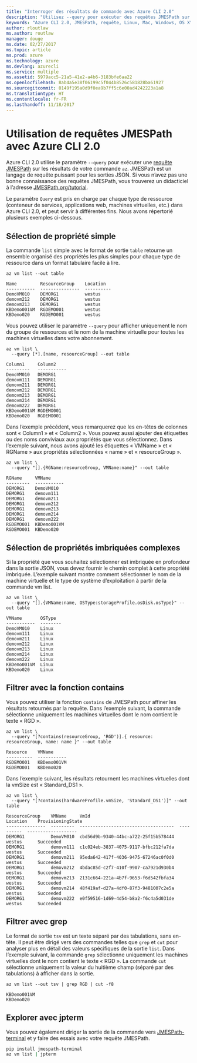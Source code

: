 ```yaml
---
title: "Interroger des résultats de commande avec Azure CLI 2.0"
description: "Utilisez --query pour exécuter des requêtes JMESPath sur la sortie des commandes Azure CLI 2.0."
keywords: "Azure CLI 2.0, JMESPath, requête, Linux, Mac, Windows, OS X"
author: rloutlaw
ms.author: routlaw
manager: douge
ms.date: 02/27/2017
ms.topic: article
ms.prod: azure
ms.technology: azure
ms.devlang: azurecli
ms.service: multiple
ms.assetid: 5979acc5-21a5-41e2-a4b6-3183bfe6aa22
ms.openlocfilehash: 8ab4a5e38f06199c5f044b8526c581828ba61927
ms.sourcegitcommit: 0149f195a0d9f0ea9b7ff5c6e00ad4242223a1a8
ms.translationtype: HT
ms.contentlocale: fr-FR
ms.lasthandoff: 11/18/2017
---
```

# <a name="using-jmespath-queries-with-azure-cli-20"></a>Utilisation de requêtes JMESPath avec Azure CLI 2.0

Azure CLI 2.0 utilise le paramètre `--query` pour exécuter une [requête JMESPath](http://jmespath.org) sur les résultats de votre commande `az`. JMESPath est un langage de requête puissant pour les sorties JSON.  Si vous n’avez pas une bonne connaissance des requêtes JMESPath, vous trouverez un didacticiel à l’adresse [JMESPath.org/tutorial](http://JMESPath.org/tutorial.html).

Le paramètre `Query` est pris en charge par chaque type de ressource (conteneur de services, applications web, machines virtuelles, etc.) dans Azure CLI 2.0, et peut servir à différentes fins.  Nous avons répertorié plusieurs exemples ci-dessous.

## <a name="selecting-simple-properties"></a>Sélection de propriété simple

La commande `list` simple avec le format de sortie `table` retourne un ensemble organisé des propriétés les plus simples pour chaque type de ressource dans un format tabulaire facile à lire.

```azurecli-interactive
az vm list --out table
```

```
Name         ResourceGroup    Location
-----------  ---------------  ----------
DemoVM010    DEMORG1          westus
demovm212    DEMORG1          westus
demovm213    DEMORG1          westus
KBDemo001VM  RGDEMO001        westus
KBDemo020    RGDEMO001        westus
```

Vous pouvez utiliser le paramètre `--query` pour afficher uniquement le nom du groupe de ressources et le nom de la machine virtuelle pour toutes les machines virtuelles dans votre abonnement.

```azurecli-interactive
az vm list \
  --query [*].[name, resourceGroup] --out table
```

```
Column1     Column2
---------   -----------
DemoVM010   DEMORG1
demovm111   DEMORG1
demovm211   DEMORG1
demovm212   DEMORG1
demovm213   DEMORG1
demovm214   DEMORG1
demovm222   DEMORG1
KBDemo001VM RGDEMO001
KBDemo020   RGDEMO001
```

Dans l’exemple précédent, vous remarquerez que les en-têtes de colonnes sont « Column1 » et « Column2 ».  Vous pouvez aussi ajouter des étiquettes ou des noms conviviaux aux propriétés que vous sélectionnez.  Dans l’exemple suivant, nous avons ajouté les étiquettes « VMName » et « RGName » aux propriétés sélectionnées « name » et « resourceGroup ».


```azurecli-interactive
az vm list \
  --query "[].{RGName:resourceGroup, VMName:name}" --out table
```

```
RGName     VMName
---------  -----------
DEMORG1    DemoVM010
DEMORG1    demovm111
DEMORG1    demovm211
DEMORG1    demovm212
DEMORG1    demovm213
DEMORG1    demovm214
DEMORG1    demovm222
RGDEMO001  KBDemo001VM
RGDEMO001  KBDemo020
```

## <a name="selecting-complex-nested-properties"></a>Sélection de propriétés imbriquées complexes

Si la propriété que vous souhaitez sélectionner est imbriquée en profondeur dans la sortie JSON, vous devez fournir le chemin complet à cette propriété imbriquée. L’exemple suivant montre comment sélectionner le nom de la machine virtuelle et le type de système d’exploitation à partir de la commande vm list.

```azurecli-interactive
az vm list \
  --query "[].{VMName:name, OSType:storageProfile.osDisk.osType}" --out table
```

```
VMName       OSType
-----------  --------
DemoVM010    Linux
demovm111    Linux
demovm211    Linux
demovm212    Linux
demovm213    Linux
demovm214    Linux
demovm222    Linux
KBDemo001VM  Linux
KBDemo020    Linux
```

## <a name="filter-with-the-contains-function"></a>Filtrer avec la fonction contains

Vous pouvez utiliser la fonction `contains` de JMESPath pour affiner les résultats retournés par la requête.
Dans l’exemple suivant, la commande sélectionne uniquement les machines virtuelles dont le nom contient le texte « RGD ».  

```azurecli-interactive
az vm list \
  --query "[?contains(resourceGroup, 'RGD')].{ resource: resourceGroup, name: name }" --out table
```

```
Resource    VMName
----------  -----------
RGDEMO001   KBDemo001VM
RGDEMO001   KBDemo020
```

Dans l’exemple suivant, les résultats retournent les machines virtuelles dont la vmSize est « Standard_DS1 ».

```azurecli-interactive
az vm list \
  --query "[?contains(hardwareProfile.vmSize, 'Standard_DS1')]" --out table
```

```
ResourceGroup    VMName     VmId                                  Location    ProvisioningState
---------------  ---------  ------------------------------------  ----------  -------------------
DEMORG1          DemoVM010  cbd56d9b-9340-44bc-a722-25f15b578444  westus      Succeeded
DEMORG1          demovm111  c1c024eb-3837-4075-9117-bfbc212fa7da  westus      Succeeded
DEMORG1          demovm211  95eda642-417f-4036-9475-67246ac0f0d0  westus      Succeeded
DEMORG1          demovm212  4bdac85d-c2f7-410f-9907-ca7921d930b4  westus      Succeeded
DEMORG1          demovm213  2131c664-221a-4b7f-9653-f6d542fbfa34  westus      Succeeded
DEMORG1          demovm214  48f419af-d27a-4df0-87f3-9481007c2e5a  westus      Succeeded
DEMORG1          demovm222  e0f59516-1d69-4d54-b8a2-f6c4a5d031de  westus      Succeeded
```

## <a name="filter-with-grep"></a>Filtrer avec grep

Le format de sortie `tsv` est un texte séparé par des tabulations, sans en-tête. Il peut être dirigé vers des commandes telles que `grep` et `cut` pour analyser plus en détail des valeurs spécifiques de la sortie `list`. Dans l’exemple suivant, la commande `grep` sélectionne uniquement les machines virtuelles dont le nom contient le texte « RGD ».  La commande `cut` sélectionne uniquement la valeur du huitième champ (séparé par des tabulations) à afficher dans la sortie.

```azurecli-interactive
az vm list --out tsv | grep RGD | cut -f8
```

```
KBDemo001VM
KBDemo020
```

## <a name="explore-with-jpterm"></a>Explorer avec jpterm

Vous pouvez également diriger la sortie de la commande vers [JMESPath-terminal](https://github.com/jmespath/jmespath.terminal) et y faire des essais avec votre requête JMESPath.

```bash
pip install jmespath-terminal
az vm list | jpterm
```


